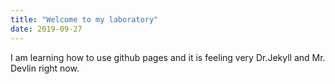 ```yaml
---
title: "Welcome to my laboratory"
date: 2019-09-27
---
```

I am learning how to use github pages and it is feeling very Dr.Jekyll and Mr. Devlin right now.
